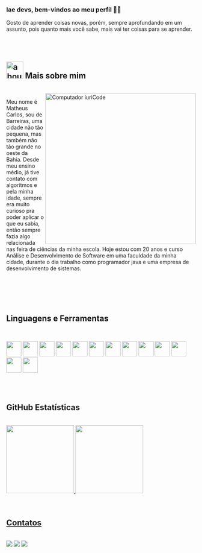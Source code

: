 ### Iae devs, bem-vindos ao meu perfil 👋👋

Gosto de aprender coisas novas, porém, sempre aprofundando em um assunto, pois quanto mais você sabe, mais vai ter coisas para se aprender.

<br>
<br>


## <img width="45" alt="about" src="https://raw.github.com/elizarov/elizarov/master/about.png"> **Mais sobre mim**

<br>

<img src="https://raw.githubusercontent.com/MicaelliMedeiros/micaellimedeiros/master/image/computer-illustration.png" min-width="400px" max-width="400px" width="400px" align="right" alt="Computador iuriCode">

Meu nome é Matheus Carlos, sou de Barreiras, uma cidade não tão pequena, mas também não tão grande no oeste da Bahia. Desde meu ensino médio, já tive contato com algoritmos e pela minha idade, sempre era muito curioso pra poder aplicar o que eu sabia, então sempre fazia algo relacionada nas feira de ciências da minha escola.
Hoje estou com 20 anos e curso Análise e Desenvolvimento de Software em uma faculdade da minha cidade, durante o dia trabalho como programador java e uma empresa de desenvolvimento de sistemas.

<br>
<br>

<br>
<br>

## **Linguagens e Ferramentas**  

<br>

<code><img src="https://cdn.jsdelivr.net/gh/devicons/devicon/icons/java/java-original.svg" width="40" height="40"/></code> 
<code><img src="https://cdn.jsdelivr.net/gh/devicons/devicon/icons/dart/dart-original.svg" width="40" height="40"/></code>
<code><img src="https://cdn.jsdelivr.net/gh/devicons/devicon/icons/javascript/javascript-original.svg" width="40" height="40"/></code> 
<code><img src="https://cdn.jsdelivr.net/gh/devicons/devicon/icons/html5/html5-original.svg" width="40" height="40"/></code> 
<code><img src="https://cdn.jsdelivr.net/gh/devicons/devicon/icons/css3/css3-original.svg" width="40" height="40"/></code> 
<code><img src="https://cdn.jsdelivr.net/gh/devicons/devicon/icons/spring/spring-original.svg" width="40" height="40"/></code> 
<code><img src="https://cdn.jsdelivr.net/gh/devicons/devicon/icons/flutter/flutter-original.svg" width="40" height="40"/></code> 
<code><img src="https://cdn.jsdelivr.net/gh/devicons/devicon/icons/nodejs/nodejs-original.svg" width="40" height="40"/></code> 
<code><img src="https://cdn.jsdelivr.net/gh/devicons/devicon/icons/intellij/intellij-original.svg" width="40" height="40"/></code> 
<code><img src="https://cdn.jsdelivr.net/gh/devicons/devicon/icons/vscode/vscode-original.svg" width="40" height="40"/></code> 
<code><img src="https://cdn.jsdelivr.net/gh/devicons/devicon/icons/git/git-original.svg" width="40" height="40"/></code> 
<code><img src="https://cdn.jsdelivr.net/gh/devicons/devicon/icons/docker/docker-plain.svg" width="40" height="40"/></code> 
<code><img src="https://cdn.jsdelivr.net/gh/devicons/devicon/icons/postgresql/postgresql-original.svg" width="40" height="40"/></code> 

<br>
<br>

## **GitHub Estatísticas**

<br>

<div>
<a href="https://github.com/gloomage">
<img height="180em" src="https://github-readme-stats.vercel.app/api/top-langs/?username=gloomage&layout=compact&langs_count=7&theme=dracula"/>
<img height="180em" src="https://github-readme-stats.vercel.app/api?username=gloomage&show_icons=true&theme=dracula&include_all_commits=true&count_private=true"/>
</div>

<br>
<br>

## **Contatos**

<br>

<div>
<a href="https://www.instagram.com/gloomage/" target="_blank"><img src="https://img.shields.io/badge/-Instagram-%23E4405F?style=for-the-badge&logo=instagram&logoColor=white" target="_blank"></a>
<a href = "mailto:contato@seu-usuário-aqui"><img src="https://img.shields.io/badge/Gmail-D14836?style=for-the-badge&logo=gmail&logoColor=white" target="_blank"></a>
<a href="https://www.linkedin.com/in/matheus-carlos-69ba291b3/" target="_blank"><img src="https://img.shields.io/badge/-LinkedIn-%230077B5?style=for-the-badge&logo=linkedin&logoColor=white" target="_blank"></a>   
</div>
